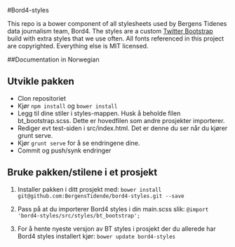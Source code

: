 #Bord4-styles

This repo is a bower component of all stylesheets used by Bergens Tidenes data journalism team, Bord4. The styles are a custom [Twitter Bootstrap](https://github.com/twbs/bootstrap) build with extra styles that we use often. All fonts referenced in this project are copyrighted. Everything else is MIT licensed.

##Documentation in Norwegian

## Utvikle pakken
* Clon repositoriet
* Kjør `npm install` og `bower install`
* Legg til dine stiler i styles-mappen. Husk å beholde filen bt_bootstrap.scss. Dette er hovedfilen som andre prosjekter importerer.
* Rediger evt test-siden i src/index.html. Det er denne du ser når du kjører grunt serve.
* Kjør `grunt serve` for å se endringene dine.
* Commit og push/synk endringer

## Bruke pakken/stilene i et prosjekt

1. Installer pakken i ditt prosjekt med:
```bower install git@github.com:BergensTidende/bord4-styles.git --save```

2. Pass på at du importerer Bord4 styles i din main.scss slik:
```@import 'bord4-styles/src/styles/bt_bootstrap';```

3. For å hente nyeste versjon av BT styles i prosjekt der du allerede har Bord4 styles installert kjør:
```bower update bord4-styles```